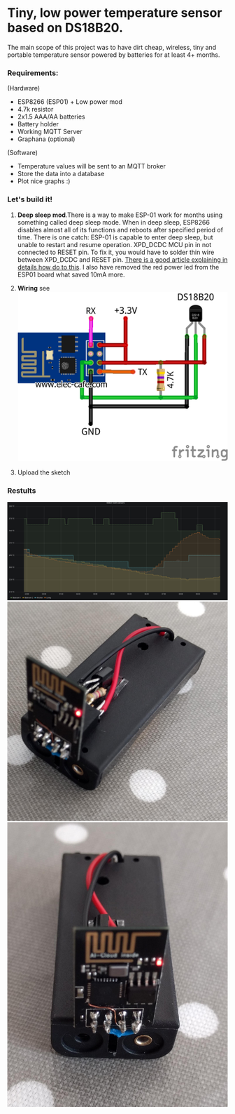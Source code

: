 # Tiny, low power temperature sensor based on DS18B20.
The main scope of this project was to have dirt cheap, wireless, tiny and portable temperature sensor powered by batteries for at least 4+ months.

### Requirements:
(Hardware)
* ESP8266 (ESP01) + Low power mod
* 4.7k resistor 
* 2x1.5 AAA/AA batteries
* Battery holder
* Working MQTT Server 
* Graphana (optional)

(Software)
* Temperature values will be sent to an MQTT broker
* Store the data into a database
* Plot nice graphs :)

### Let's build it!
1. **Deep sleep mod**.There is a way to make ESP-01 work for months using something called deep sleep mode. When in deep sleep, ESP8266 disables almost all of its functions and reboots after specified period of time. There is one catch: ESP-01 is capable to enter deep sleep, but unable to restart and resume operation. XPD_DCDC MCU pin in not connected to RESET pin. To fix it, you would have to solder thin wire between XPD_DCDC and RESET pin. [There is a good article explaining in details how do to this](https://quadmeup.com/esp8266-esp-01-low-power-mode-run-it-for-months/).
I also have removed the red power led from the ESP01 board what saved 10mA more.

2. **Wiring** see ![alt text](https://github.com/ialex87/Portable-temperature-sensor/blob/master/extras/wiring.png)
3. Upload the sketch


### Restults
![alt text](https://github.com/ialex87/Portable-temperature-sensor/blob/master/extras/graphana_screenshot.png)
![alt text](https://github.com/ialex87/Portable-temperature-sensor/blob/master/extras/IMG1.jpg)
![alt text](https://github.com/ialex87/Portable-temperature-sensor/blob/master/extras/IMG2.jpg)
